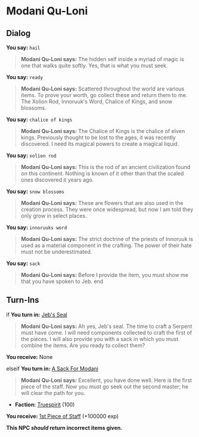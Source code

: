 # Modani Qu-Loni

## Dialog

**You say:** `hail`



>**Modani Qu-Loni says:** The hidden self inside a myriad of magic is one that walks quite softly. Yes, that is what you must seek.

**You say:** `ready`



>**Modani Qu-Loni says:** Scattered throughout the world are various items. To prove your worth, go collect these and return them to me. The Xolion Rod, Innoruuk's Word, Chalice of Kings, and snow blossoms.

**You say:** `chalice of kings`



>**Modani Qu-Loni says:** The Chalice of Kings is the chalice of elven kings. Previously thought to be lost to the ages, it was recently discovered. I need its magical powers to create a magical liquid.

**You say:** `xolion rod`



>**Modani Qu-Loni says:** This is the rod of an ancient civilization found on this continent. Nothing is known of it other than that the scaled ones discovered it years ago.

**You say:** `snow blossoms`



>**Modani Qu-Loni says:** These are flowers that are also used in the creation process. They were once widespread, but now I am told they only grow in select places.

**You say:** `innoruuks word`



>**Modani Qu-Loni says:** The strict doctrine of the priests of Innoruuk is used as a material component in the crafting. The power of their hate must not be underestimated.

**You say:** `sack`



>**Modani Qu-Loni says:** Before I provide the item, you must show me that you have spoken to Jeb.
end

## Turn-Ins





if **You turn in:** [Jeb's Seal](/item/10604)


>**Modani Qu-Loni says:** Ah yes, Jeb's seal. The time to craft a Serpent must have come. I will need components collected to craft the first of the pieces. I will also provide you with a sack in which you must combine the items. Are you ready to collect them?


 **You receive:** None 

elseif **You turn in:** [A Sack For Modani](/item/10635)


>**Modani Qu-Loni says:** Excellent, you have done well. Here is the first piece of the staff. Now you must go seek out the second master; he will clear the path for you.


* __Faction:__ [Truespirit](/faction/404) (100)


 **You receive:**  [1st Piece of Staff](/item/10610) (+100000 exp)

**This NPC *should* return incorrect items given.**





